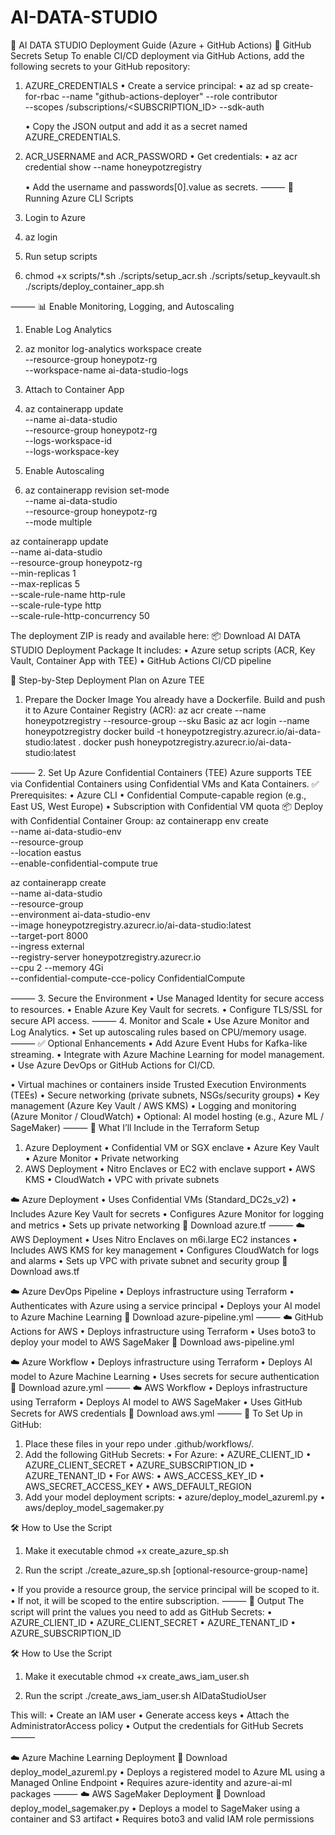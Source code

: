 # AI-DATA-STUDIO

📘 AI DATA STUDIO Deployment Guide (Azure + GitHub Actions)
🔐 GitHub Secrets Setup
To enable CI/CD deployment via GitHub Actions, add the following secrets to your GitHub repository:
1. AZURE_CREDENTIALS
    • Create a service principal:
    • az ad sp create-for-rbac --name "github-actions-deployer" --role contributor \
  --scopes /subscriptions/<SUBSCRIPTION_ID> --sdk-auth

    • Copy the JSON output and add it as a secret named AZURE_CREDENTIALS.
2. ACR_USERNAME and ACR_PASSWORD
    • Get credentials:
    • az acr credential show --name honeypotzregistry

    • Add the username and passwords[0].value as secrets.
⸻
🚀 Running Azure CLI Scripts
1. Login to Azure
1. az login

2. Run setup scripts
2. chmod +x scripts/*.sh
./scripts/setup_acr.sh
./scripts/setup_keyvault.sh
./scripts/deploy_container_app.sh

⸻
📊 Enable Monitoring, Logging, and Autoscaling
1. Enable Log Analytics
1. az monitor log-analytics workspace create \
  --resource-group honeypotz-rg \
  --workspace-name ai-data-studio-logs

2. Attach to Container App
2. az containerapp update \
  --name ai-data-studio \
  --resource-group honeypotz-rg \
  --logs-workspace-id <workspace-id> \
  --logs-workspace-key <workspace-key>

3. Enable Autoscaling
3. az containerapp revision set-mode \
  --name ai-data-studio \
  --resource-group honeypotz-rg \
  --mode multiple

az containerapp update \
  --name ai-data-studio \
  --resource-group honeypotz-rg \
  --min-replicas 1 \
  --max-replicas 5 \
  --scale-rule-name http-rule \
  --scale-rule-type http \
  --scale-rule-http-concurrency 50


The deployment ZIP is ready and available here:
📦 Download AI DATA STUDIO Deployment Package
It includes:
• Azure setup scripts (ACR, Key Vault, Container App with TEE)
• GitHub Actions CI/CD pipeline


🚀 Step-by-Step Deployment Plan on Azure TEE
1. Prepare the Docker Image
You already have a Dockerfile. Build and push it to Azure Container Registry (ACR):
az acr create --name honeypotzregistry --resource-group <your-resource-group> --sku Basic
az acr login --name honeypotzregistry
docker build -t honeypotzregistry.azurecr.io/ai-data-studio:latest .
docker push honeypotzregistry.azurecr.io/ai-data-studio:latest

⸻
2. Set Up Azure Confidential Containers (TEE)
Azure supports TEE via Confidential Containers using Confidential VMs and Kata Containers.
✅ Prerequisites:
• Azure CLI
• Confidential Compute-capable region (e.g., East US, West Europe)
• Subscription with Confidential VM quota
📦 Deploy with Confidential Container Group:
az containerapp env create \
  --name ai-data-studio-env \
  --resource-group <your-resource-group> \
  --location eastus \
  --enable-confidential-compute true

az containerapp create \
  --name ai-data-studio \
  --resource-group <your-resource-group> \
  --environment ai-data-studio-env \
  --image honeypotzregistry.azurecr.io/ai-data-studio:latest \
  --target-port 8000 \
  --ingress external \
  --registry-server honeypotzregistry.azurecr.io \
  --cpu 2 --memory 4Gi \
  --confidential-compute-cce-policy ConfidentialCompute

⸻
3. Secure the Environment
• Use Managed Identity for secure access to resources.
• Enable Azure Key Vault for secrets.
• Configure TLS/SSL for secure API access.
⸻
4. Monitor and Scale
• Use Azure Monitor and Log Analytics.
• Set up autoscaling rules based on CPU/memory usage.
⸻
✅ Optional Enhancements
• Add Azure Event Hubs for Kafka-like streaming.
• Integrate with Azure Machine Learning for model management.
• Use Azure DevOps or GitHub Actions for CI/CD.



• Virtual machines or containers inside Trusted Execution Environments (TEEs)
• Secure networking (private subnets, NSGs/security groups)
• Key management (Azure Key Vault / AWS KMS)
• Logging and monitoring (Azure Monitor / CloudWatch)
• Optional: AI model hosting (e.g., Azure ML / SageMaker)
⸻
🧰 What I’ll Include in the Terraform Setup
1. Azure Deployment
    • Confidential VM or SGX enclave
    • Azure Key Vault
    • Azure Monitor
    • Private networking
2. AWS Deployment
    • Nitro Enclaves or EC2 with enclave support
    • AWS KMS
    • CloudWatch
    • VPC with private subnets

☁️ Azure Deployment
• Uses Confidential VMs (Standard_DC2s_v2)
• Includes Azure Key Vault for secrets
• Configures Azure Monitor for logging and metrics
• Sets up private networking
📄 Download azure.tf
⸻
☁️ AWS Deployment
• Uses Nitro Enclaves on m6i.large EC2 instances
• Includes AWS KMS for key management
• Configures CloudWatch for logs and alarms
• Sets up VPC with private subnet and security group
📄 Download aws.tf

☁️ Azure DevOps Pipeline
• Deploys infrastructure using Terraform
• Authenticates with Azure using a service principal
• Deploys your AI model to Azure Machine Learning
📄 Download azure-pipeline.yml
⸻
☁️ GitHub Actions for AWS
• Deploys infrastructure using Terraform
• Uses boto3 to deploy your model to AWS SageMaker
📄 Download aws-pipeline.yml

☁️ Azure Workflow
• Deploys infrastructure using Terraform
• Deploys AI model to Azure Machine Learning
• Uses secrets for secure authentication
📄 Download azure.yml
⸻
☁️ AWS Workflow
• Deploys infrastructure using Terraform
• Deploys AI model to AWS SageMaker
• Uses GitHub Secrets for AWS credentials
📄 Download aws.yml
⸻
🔧 To Set Up in GitHub:
1. Place these files in your repo under .github/workflows/.
2. Add the following GitHub Secrets:
    • For Azure:
        • AZURE_CLIENT_ID
        • AZURE_CLIENT_SECRET
        • AZURE_SUBSCRIPTION_ID
        • AZURE_TENANT_ID
    • For AWS:
        • AWS_ACCESS_KEY_ID
        • AWS_SECRET_ACCESS_KEY
        • AWS_DEFAULT_REGION
3. Add your model deployment scripts:
    • azure/deploy_model_azureml.py
    • aws/deploy_model_sagemaker.py


🛠️ How to Use the Script
1. Make it executable
chmod +x create_azure_sp.sh

2. Run the script
./create_azure_sp.sh <your-subscription-id> [optional-resource-group-name]

• If you provide a resource group, the service principal will be scoped to it.
• If not, it will be scoped to the entire subscription.
⸻
🔐 Output
The script will print the values you need to add as GitHub Secrets:
• AZURE_CLIENT_ID
• AZURE_CLIENT_SECRET
• AZURE_TENANT_ID
• AZURE_SUBSCRIPTION_ID


🛠️ How to Use the Script
1. Make it executable
chmod +x create_aws_iam_user.sh

2. Run the script
./create_aws_iam_user.sh AIDataStudioUser

This will:
• Create an IAM user
• Generate access keys
• Attach the AdministratorAccess policy
• Output the credentials for GitHub Secrets
⸻

☁️ Azure Machine Learning Deployment
📄 Download deploy_model_azureml.py
• Deploys a registered model to Azure ML using a Managed Online Endpoint
• Requires azure-identity and azure-ai-ml packages
⸻
☁️ AWS SageMaker Deployment
📄 Download deploy_model_sagemaker.py
• Deploys a model to SageMaker using a container and S3 artifact
• Requires boto3 and valid IAM role permissions
